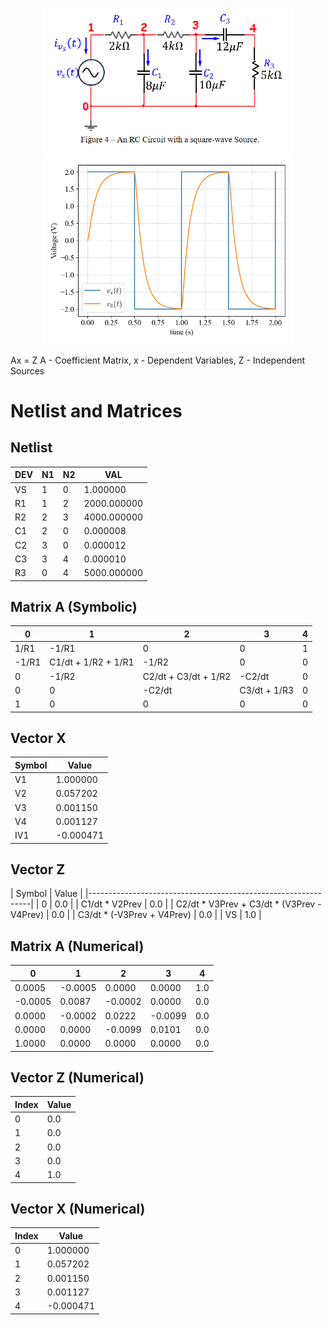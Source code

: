 <p align="center">
      <img src="Assets/Figure3.png" width="400" />
      <img src="Outputs/SquareSourceOutput.png" width="400" />
</p>

Ax = Z      A - Coefficient Matrix, x - Dependent Variables, Z - Independent Sources

# Netlist and Matrices

## Netlist

| DEV | N1 | N2 | VAL |
|-----|----|----|----------------|
| VS  | 1  | 0  | 1.000000       |
| R1  | 1  | 2  | 2000.000000    |
| R2  | 2  | 3  | 4000.000000    |
| C1  | 2  | 0  | 0.000008       |
| C2  | 3  | 0  | 0.000012       |
| C3  | 3  | 4  | 0.000010       |
| R3  | 0  | 4  | 5000.000000    |

## Matrix A (Symbolic)
| 0       | 1        | 2        | 3        | 4  |
|---------|-----------------------|-----------------------------|----------|---|
| 1/R1    | -1/R1                 | 0                           | 0        | 1 |
| -1/R1   | C1/dt + 1/R2 + 1/R1   | -1/R2                       | 0        | 0 |
| 0       | -1/R2                 | C2/dt + C3/dt + 1/R2        | -C2/dt   | 0 |
| 0       | 0                     | -C2/dt                      | C3/dt + 1/R3 | 0 |
| 1       | 0                     | 0                           | 0        | 0 |

## Vector X

| Symbol | Value  |
|-------|--------|
| V1     | 1.000000 |
| V2     | 0.057202 |
| V3     | 0.001150 |
| V4     | 0.001127 |
| IV1    | -0.000471 |

## Vector Z

| Symbol | Value  |
|---------------------------------------------------------------|
| 0                                                           | 0.0  |
| C1/dt * V2Prev                                              | 0.0  |
| C2/dt * V3Prev + C3/dt * (V3Prev - V4Prev)                  | 0.0  |
| C3/dt * (-V3Prev + V4Prev)                                  | 0.0  |
| VS                                                          | 1.0  |

## Matrix A (Numerical)

| 0       | 1        | 2        | 3        | 4  |
|---------|---------|---------|---------|----|
| 0.0005  | -0.0005 | 0.0000  | 0.0000  | 1.0 |
| -0.0005 | 0.0087  | -0.0002 | 0.0000  | 0.0 |
| 0.0000  | -0.0002 | 0.0222  | -0.0099 | 0.0 |
| 0.0000  | 0.0000  | -0.0099 | 0.0101  | 0.0 |
| 1.0000  | 0.0000  | 0.0000  | 0.0000  | 0.0 |

## Vector Z (Numerical)

| Index | Value |
|-------|------|
| 0     | 0.0  |
| 1     | 0.0  |
| 2     | 0.0  |
| 3     | 0.0  |
| 4     | 1.0  |

## Vector X (Numerical)

| Index | Value   |
|-------|---------|
| 0     | 1.000000 |
| 1     | 0.057202 |
| 2     | 0.001150 |
| 3     | 0.001127 |
| 4     | -0.000471 |
